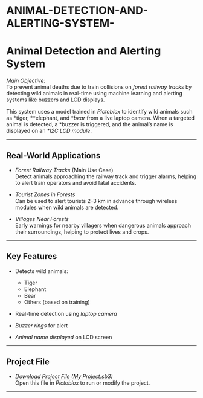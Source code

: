 # ANIMAL-DETECTION-AND-ALERTING-SYSTEM-
# Animal Detection and Alerting System

*Main Objective:*  
To prevent animal deaths due to train collisions on *forest railway tracks* by detecting wild animals in real-time using machine learning and alerting systems like buzzers and LCD displays.

This system uses a model trained in *Pictoblox* to identify wild animals such as *tiger, **elephant, and **bear* from a live laptop camera. When a targeted animal is detected, a *buzzer is triggered, and the animal’s name is displayed on an **I2C LCD module*.

---

## Real-World Applications

- *Forest Railway Tracks* (Main Use Case)  
  Detect animals approaching the railway track and trigger alarms, helping to alert train operators and avoid fatal accidents.

- *Tourist Zones in Forests*  
  Can be used to alert tourists 2–3 km in advance through wireless modules when wild animals are detected.

- *Villages Near Forests*  
  Early warnings for nearby villagers when dangerous animals approach their surroundings, helping to protect lives and crops.

---

## Key Features

- Detects wild animals:
  - Tiger
  - Elephant
  - Bear
  - Others (based on training)
  
- Real-time detection using *laptop camera*
- *Buzzer rings* for alert
- *Animal name displayed* on LCD screen

---

## Project File

- *[Download Project File (My Project.sb3)](./My%20Project.sb3)*  
  Open this file in *Pictoblox* to run or modify the project.

---
